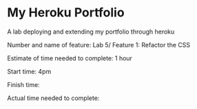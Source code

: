 # My Heroku Portfolio

A lab deploying and extending my portfolio through heroku

Number and name of feature: Lab 5/ Feature 1: Refactor the CSS

Estimate of time needed to complete: 1 hour

Start time: 4pm

Finish time: 

Actual time needed to complete:

